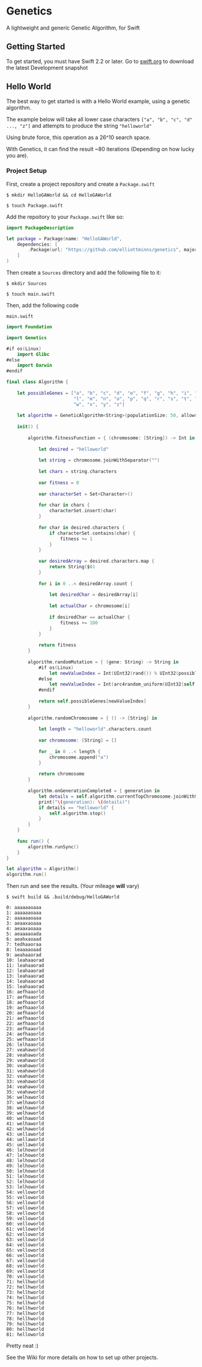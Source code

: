 # Genetics

A lightweight and generic Genetic Algorithm, for Swift

## Getting Started

To get started, you must have Swift 2.2 or later. Go to [swift.org](https://swift.org/download/) to download the latest Development snapshot

## Hello World

The best way to get started is with a Hello World example, using a genetic algorithm.

The example below will take all lower case characters `["a", "b", "c", "d" ..., "z"]` and attempts to produce the string `"helloworld"`

Using brute force, this operation as a 26^10 search space. 

With Genetics, it can find the result ~80 iterations (Depending on how lucky you are). 

### Project Setup

First, create a project repository and create a `Package.swift`

```
$ mkdir HelloGAWorld && cd HelloGAWorld

$ touch Package.swift

```

Add the repoitory to your `Package.swift` like so:

```swift
import PackageDescription

let package = Package(name: "HelloGAWorld",
    dependencies: [
        .Package(url: "https://github.com/elliottminns/genetics", majorVersion: 0)
    ]
)

```

Then create a `Sources` directory and add the following file to it:

```
$ mkdir Sources

$ touch main.swift
```

Then, add the following code

```
main.swift
```

```swift
import Foundation

import Genetics

#if os(Linux)
    import Glibc
#else
    import Darwin
#endif

final class Algorithm {
    
    let possibleGenes = ["a", "b", "c", "d", "e", "f", "g", "h", "i", "j", "k",
                         "l", "m", "n", "o", "p", "q", "r", "s", "t", "u", "v",
                         "w", "x", "y", "z"]
    
    let algorithm = GeneticAlgorithm<String>(populationSize: 50, allowsDuplicates: false)
    
    init() {
        
        algorithm.fitnessFunction = { (chromosome: [String]) -> Int in
            
            let desired = "helloworld"
            
            let string = chromosome.joinWithSeparator("")
            
            let chars = string.characters
            
            var fitness = 0
            
            var characterSet = Set<Character>()
            
            for char in chars {
                characterSet.insert(char)
            }
            
            for char in desired.characters {
                if characterSet.contains(char) {
                    fitness += 1
                }
            }
            
            var desiredArray = desired.characters.map {
                return String($0)
            }
            
            for i in 0 ..< desiredArray.count {
                
                let desiredChar = desiredArray[i]
                
                let actualChar = chromosome[i]
                
                if desiredChar == actualChar {
                    fitness += 100
                }
            }
            
            return fitness
        }
        
        algorithm.randomMutation = { (gene: String) -> String in
            #if os(Linux)
                let newValueIndex = Int(UInt32(rand()) % UInt32(possibleGenes.count))
            #else
                let newValueIndex = Int(arc4random_uniform(UInt32(self.possibleGenes.count)))
            #endif
            
            return self.possibleGenes[newValueIndex]
        }
        
        algorithm.randomChromosome = { () -> [String] in
        
            let length = "helloworld".characters.count
            
            var chromosome: [String] = []
            
            for _ in 0 ..< length {
                chromosome.append("a")
            }
            
            return chromosome
        }
        
        algorithm.onGenerationCompleted = { generation in
            let details = self.algorithm.currentTopChromosome.joinWithSeparator("")
            print("\(generation): \(details)")
            if details == "helloworld" {
                self.algorithm.stop()
            }
        }
    }
    
    func run() {
        algorithm.runSync()
    }
}

let algorithm = Algorithm()
algorithm.run()
```

Then run and see the results. (Your mileage **will** vary)

```
$ swift build && .build/debug/HelloGAWorld
```

```
0: aaaaaaoaaa
1: aaaaaaoaaa
2: aaaaaaoaaa
3: aeaaxaoaaa
4: aeaaxaoaaa
5: aeaaaaoada
6: aeahxaoaad
7: tedhaaoraa
8: leaaaaoaad
9: aeahaaorad
10: leahaaorad
11: leahaaorad
12: leahaaorad
13: leahaaorad
14: leahaaorad
15: leahaaorad
16: aefhaaorld
17: aefhaaorld
18: aefhaaorld
19: aefhaaorld
20: aefhaaorld
21: aefhaaorld
22: aefhaaorld
23: aefhaaorld
24: aefhaaorld
25: wefhaaorld
26: lelhaaorld
27: veahaworld
28: veahaworld
29: veahaworld
30: veahaworld
31: veahaworld
32: veahaworld
33: veahaworld
34: veahaworld
35: veahaworld
36: welhaworld
37: welhaworld
38: welhaworld
39: welhaworld
40: welhaworld
41: welhaworld
42: welhaworld
43: uellaworld
44: uellaworld
45: uellaworld
46: lelhoworld
47: lelhoworld
48: lelhoworld
49: lelhoworld
50: lelhoworld
51: lelhoworld
52: lelhoworld
53: lelhoworld
54: velloworld
55: velloworld
56: velloworld
57: velloworld
58: velloworld
59: velloworld
60: velloworld
61: velloworld
62: velloworld
63: velloworld
64: velloworld
65: velloworld
66: velloworld
67: velloworld
68: velloworld
69: velloworld
70: velloworld
71: hellhworld
72: hellhworld
73: hellhworld
74: hellhworld
75: hellhworld
76: hellhworld
77: hellhworld
78: hellhworld
79: hellhworld
80: hellhworld
81: helloworld
```

Pretty neat :)

See the Wiki for more details on how to set up other projects. 
